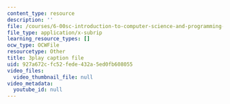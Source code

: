 ```yaml
---
content_type: resource
description: ''
file: /courses/6-00sc-introduction-to-computer-science-and-programming-spring-2011/927a672cfc52fede432a5ed0fb608055_GmkRmETGghw.srt
file_type: application/x-subrip
learning_resource_types: []
ocw_type: OCWFile
resourcetype: Other
title: 3play caption file
uid: 927a672c-fc52-fede-432a-5ed0fb608055
video_files:
  video_thumbnail_file: null
video_metadata:
  youtube_id: null
---
```


